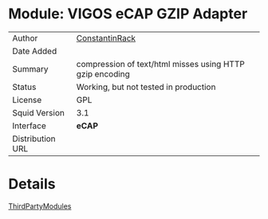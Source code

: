 # Module: VIGOS eCAP GZIP Adapter

|                  |                                                                                                       |
| ---------------- | ----------------------------------------------------------------------------------------------------- |
| Author           | [ConstantinRack](https://wiki.squid-cache.org/action/show/ThirdPartyModules/EcapGzip/ConstantinRack#) |
| Date Added       |                                                                                                       |
| Summary          | compression of text/html misses using HTTP gzip encoding                                              |
| Status           | Working, but not tested in production                                                                 |
| License          | GPL                                                                                                   |
| Squid Version    | 3.1                                                                                                   |
| Interface        | **eCAP**                                                                                              |
| Distribution URL | [](http://code.google.com/p/squid-ecap-gzip/)                                                         |

# Details

[ThirdPartyModules](https://wiki.squid-cache.org/action/show/ThirdPartyModules/EcapGzip/ThirdPartyModules#)
